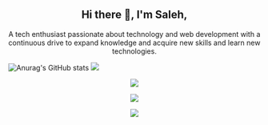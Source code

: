 <h2 align="center" > Hi there 👋, I'm Saleh,</h2>
<p align="center">
A tech enthusiast passionate about technology and web development with a continuous drive to expand knowledge and acquire new skills and learn new technologies.</p>


  <img src="https://github-readme-stats.vercel.app/api?username=habtor&show_icons=true&theme=react&rank_icon=github&&&hide=stars,issues" alt="Anurag's GitHub stats">
<img src="https://github-readme-stats.vercel.app/api/top-langs/?username=habtor&size_weight=0.5&count_weight=0.5">

<p align="center" >
  <img src="https://github-readme-stats.vercel.app/api/top-langs/?username=habtor&size_weight=0.5&count_weight=0.5">
</p>


<!--[![Readme Card](https://github-readme-stats.vercel.app/api/pin/?username=habtor&repo=Weather)](https://github.com/anuraghazra/github-readme-stats)-->


<div align=center>
  <img src="https://streak-stats.demolab.com/?user=habtor)">
</div>
<p> </p>
<div align=center>
  <img src="https://skillicons.dev/icons?i=html,css,js,nodejs,npm,mysql,mongodb,react,tailwind,figma,git,kali,bash">
</div>
